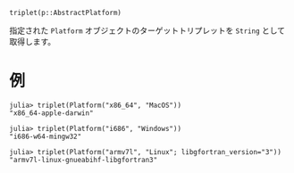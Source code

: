 ```
triplet(p::AbstractPlatform)
```

指定された `Platform` オブジェクトのターゲットトリプレットを `String` として取得します。

# 例

```jldoctest
julia> triplet(Platform("x86_64", "MacOS"))
"x86_64-apple-darwin"

julia> triplet(Platform("i686", "Windows"))
"i686-w64-mingw32"

julia> triplet(Platform("armv7l", "Linux"; libgfortran_version="3"))
"armv7l-linux-gnueabihf-libgfortran3"
```
